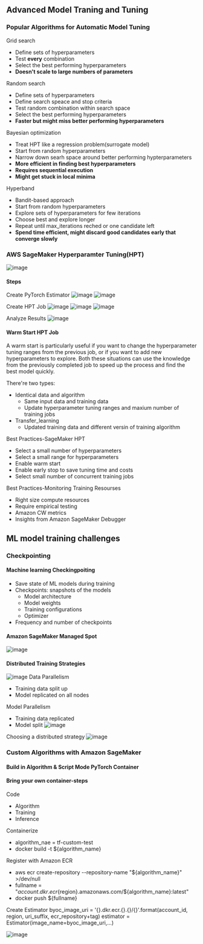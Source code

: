 ## Advanced Model Traning and Tuning
### Popular Algorithms for Automatic Model Tuning
Grid search
- Define sets of hyperparameters
- Test **every** combination
- Select the best performing hyperparameters
- **Doesn't scale to large numbers of parameters**

Random search
- Define sets of hyperparameters
- Define search speace and stop criteria
- Test random combination within search space
- Select the best performing hyperparameters
- **Faster but might miss better performing hyperparameters**

Bayesian optimization
- Treat HPT like a regression problem(surrogate model)
- Start from random hyperparameters
- Narrow down searh space around better performing hypterparameters
- **More efficient in finding best hyperparameters**
- **Requires sequential execution**
- **Might get stuck in local minima**

Hyperband
- Bandit-based approach
- Start from random hyperparameters
- Explore sets of hyperparameters for few iterations
- Choose best and explore longer
- Repeat until max_iterations reched or one candidate left
- **Spend time efficient, might discard good candidates early that converge slowly**

### AWS SageMaker Hyperparamter Tuning(HPT)
![image](pic/aws_hpt.png)

#### Steps
Create PyTorch Estimator
![image](pic/define_fix.png)
![image](pic/create_pytorch_estimator.png)

Create HPT Job
![image](pic/define_tunable.png)
![image](pic/choose.png)
![image](pic/create_hpt_job.png)

Analyze Results
![image](pic/results.png)

#### Warm Start HPT Job
A warm start is particularly useful if you want to change the hyperparameter tuning ranges from the previous job, or if you want to add new hyperparameters to explore. Both these situations can use the knowledge from the previously completed job to speed up the process and find the best model quickly.

There're two types:
- Identical data and algorithm 
  - Same input data and training data
  - Update hyperparameter tuning ranges and maxium number of training jobs
- Transfer_learning
  - Updated training data and different versin of training algorithm

Best Practices-SageMaker HPT
- Select a small number of hyperparameters
- Select a small range for hyperparameters
- Enable warm start
- Enable early stop to save tuning time and costs
- Select small number of concurrent training jobs

Best Practices-Monitoring Training Resourses
- Right size compute resources
- Require empirical testing
- Amazon CW metrics
- Insights from Amazon SageMaker Debugger

## ML model training challenges
### Checkpointing
#### Machine learning  Checkingpoiting
- Save state of ML models during training
- Checkpoints: snapshots of the models
  - Model architecture
  - Model weights
  - Training configurations
  - Optimizer
- Frequency and number of checkpoints

#### Amazon SageMaker Managed Spot
![image](pic/checkpoint.png)

#### Distributed Training Strategies
![image](pic/distributed_training.png)
Data Parallelism
- Training data split up
- Model replicated on all nodes

Model Parallelism
- Training data replicated
- Model split
![image](pic/sagemaker_distribution_eg.png) 

Choosing a distributed strategy
![image](pic/distributed_choose.png)

### Custom Algorithms with Amazon SageMaker
#### Build in Algorithm & Script Mode PyTorch Container

#### Bring your own container-steps
Code
- Algorithm
- Training
- Inference

Containerize
- algorithm_nae = tf-custom-test
- docker build -t ${algorithm_name}

Register with Amazon ECR
- aws ecr create-repository --repository-name "${algorithm_name}" >/dev/null
- fullname = "${account}.dkr.ecr${region}.amazonaws.com/${algorithm_name}:latest"
- docker push ${fullname}


Create Estimator
byoc_image_uri = '{}.dkr.ecr.{}.{}/{}'.format(account_id, region, uri_suffix, ecr_repository+tag)
estimator = Estimator(image_name=byoc_image_uri,...)

![image](pic/build_in_own_script.png)
